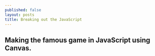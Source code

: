 ```yaml
---
published: false
layout: posts
title: Breaking out the JavaScript
---
```


## Making the famous game in JavaScript using Canvas.
